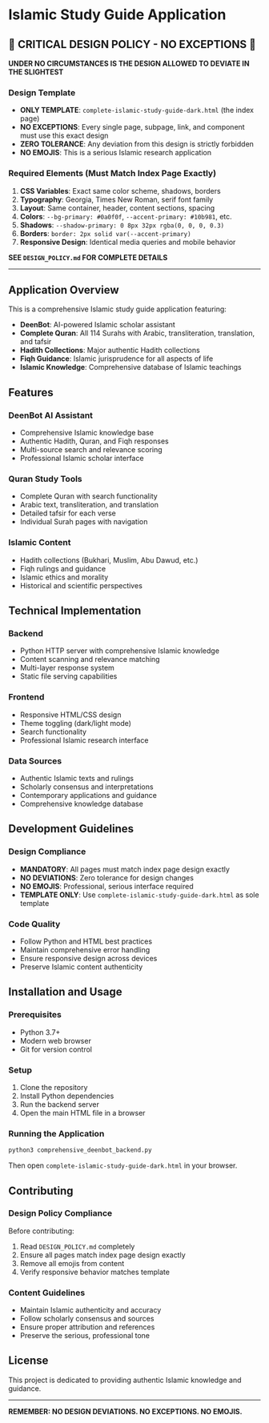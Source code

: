 # Islamic Study Guide Application

## 🚨 CRITICAL DESIGN POLICY - NO EXCEPTIONS 🚨

**UNDER NO CIRCUMSTANCES IS THE DESIGN ALLOWED TO DEVIATE IN THE SLIGHTEST**

### Design Template
- **ONLY TEMPLATE**: `complete-islamic-study-guide-dark.html` (the index page)
- **NO EXCEPTIONS**: Every single page, subpage, link, and component must use this exact design
- **ZERO TOLERANCE**: Any deviation from this design is strictly forbidden
- **NO EMOJIS**: This is a serious Islamic research application

### Required Elements (Must Match Index Page Exactly)
1. **CSS Variables**: Exact same color scheme, shadows, borders
2. **Typography**: Georgia, Times New Roman, serif font family
3. **Layout**: Same container, header, content sections, spacing
4. **Colors**: `--bg-primary: #0a0f0f`, `--accent-primary: #10b981`, etc.
5. **Shadows**: `--shadow-primary: 0 8px 32px rgba(0, 0, 0, 0.3)`
6. **Borders**: `border: 2px solid var(--accent-primary)`
7. **Responsive Design**: Identical media queries and mobile behavior

**SEE `DESIGN_POLICY.md` FOR COMPLETE DETAILS**

---

## Application Overview

This is a comprehensive Islamic study guide application featuring:

- **DeenBot**: AI-powered Islamic scholar assistant
- **Complete Quran**: All 114 Surahs with Arabic, transliteration, translation, and tafsir
- **Hadith Collections**: Major authentic Hadith collections
- **Fiqh Guidance**: Islamic jurisprudence for all aspects of life
- **Islamic Knowledge**: Comprehensive database of Islamic teachings

## Features

### DeenBot AI Assistant
- Comprehensive Islamic knowledge base
- Authentic Hadith, Quran, and Fiqh responses
- Multi-source search and relevance scoring
- Professional Islamic scholar interface

### Quran Study Tools
- Complete Quran with search functionality
- Arabic text, transliteration, and translation
- Detailed tafsir for each verse
- Individual Surah pages with navigation

### Islamic Content
- Hadith collections (Bukhari, Muslim, Abu Dawud, etc.)
- Fiqh rulings and guidance
- Islamic ethics and morality
- Historical and scientific perspectives

## Technical Implementation

### Backend
- Python HTTP server with comprehensive Islamic knowledge
- Content scanning and relevance matching
- Multi-layer response system
- Static file serving capabilities

### Frontend
- Responsive HTML/CSS design
- Theme toggling (dark/light mode)
- Search functionality
- Professional Islamic research interface

### Data Sources
- Authentic Islamic texts and rulings
- Scholarly consensus and interpretations
- Contemporary applications and guidance
- Comprehensive knowledge database

## Development Guidelines

### Design Compliance
- **MANDATORY**: All pages must match index page design exactly
- **NO DEVIATIONS**: Zero tolerance for design changes
- **NO EMOJIS**: Professional, serious interface required
- **TEMPLATE ONLY**: Use `complete-islamic-study-guide-dark.html` as sole template

### Code Quality
- Follow Python and HTML best practices
- Maintain comprehensive error handling
- Ensure responsive design across devices
- Preserve Islamic content authenticity

## Installation and Usage

### Prerequisites
- Python 3.7+
- Modern web browser
- Git for version control

### Setup
1. Clone the repository
2. Install Python dependencies
3. Run the backend server
4. Open the main HTML file in a browser

### Running the Application
```bash
python3 comprehensive_deenbot_backend.py
```

Then open `complete-islamic-study-guide-dark.html` in your browser.

## Contributing

### Design Policy Compliance
Before contributing:
1. Read `DESIGN_POLICY.md` completely
2. Ensure all pages match index page design exactly
3. Remove all emojis from content
4. Verify responsive behavior matches template

### Content Guidelines
- Maintain Islamic authenticity and accuracy
- Follow scholarly consensus and sources
- Ensure proper attribution and references
- Preserve the serious, professional tone

## License

This project is dedicated to providing authentic Islamic knowledge and guidance.

---

**REMEMBER: NO DESIGN DEVIATIONS. NO EXCEPTIONS. NO EMOJIS.**
